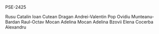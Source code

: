 PSE-2425

Rusu Catalin
Ioan Cutean
Dragan Andrei-Valentin
Pop Ovidiu
Munteanu-Bardan Raul-Octav
Mocan Adelina
Mocan Adelina
Bzovii Elena
Cocerba Alexandru
